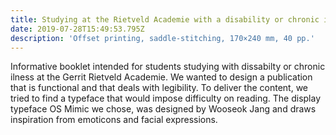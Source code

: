 ```yaml
---
title: Studying at the Rietveld Academie with a disability or chronic illness
date: 2019-07-28T15:49:53.795Z
description: 'Offset printing, saddle-stitching, 170×240 mm, 40 pp.'
---
```

Informative booklet intended for students studying with dissabilty or chronic ilness at the Gerrit Rietveld Academie. We wanted to design a publication that is functional and that deals with legibility. To deliver the content, we tried to find a typeface that would impose difficulty on reading. The display typeface OS Mimic we chose, was designed by Wooseok Jang and draws inspiration from emoticons and facial expressions.
